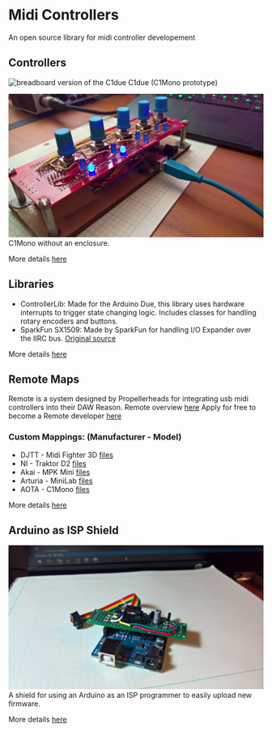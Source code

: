 # Midi Controllers

An open source library for midi controller developement

## Controllers

![breadboard version of the C1due](https://github.com/JGuzak/MidiControllers/blob/master/Controllers/C1Mono/proto%20C1%20for%20due/C1due%20(2).JPG)
C1due (C1Mono prototype)

![caseless version of the C1Mono](https://github.com/JGuzak/MidiControllers/blob/master/Controllers/C1Mono/proto%20C1%20for%20uno/protoboard_mount_1.jpg)
C1Mono without an enclosure.

More details [here](https://github.com/JGuzak/MidiControllers/tree/master/Controllers)

## Libraries

* ControllerLib:
    Made for the Arduino Due, this library uses hardware interrupts to trigger state changing logic. Includes classes for handling rotary encoders and buttons.
* SparkFun SX1509:
    Made by SparkFun for handling I/O Expander over the IIRC bus. [Original source](https://github.com/sparkfun/SparkFun_SX1509_Arduino_Library)

More details [here](https://github.com/JGuzak/MidiControllers/tree/master/Libraries)

## Remote Maps

Remote is a system designed by Propellerheads for integrating usb midi controllers into their DAW Reason.
Remote overview [here](https://www.propellerheads.se/support/user/reason/remote/)
Apply for free to become a Remote developer [here](https://www.propellerheads.se/developer/remote.php)

### Custom Mappings: (Manufacturer - Model)

* DJTT - Midi Fighter 3D [files](https://github.com/JGuzak/MidiControllers/tree/master/RemoteMaps/MF3D%20Codec)
* NI - Traktor D2 [files](https://github.com/JGuzak/MidiControllers/tree/master/RemoteMaps/Traktor%20D2)
* Akai - MPK Mini [files](https://github.com/JGuzak/MidiControllers/tree/master/RemoteMaps/Akai%20ReMPC%20Mini%20Codec)
* Arturia - MiniLab [files](https://github.com/JGuzak/MidiControllers/tree/master/RemoteMaps/Arturia%20MiniLab%20Codec)
* AOTA - C1Mono [files](https://github.com/JGuzak/MidiControllers/tree/master/RemoteMaps/C1Mono)

More details [here](https://github.com/JGuzak/MidiControllers/tree/master/RemoteMaps)

## Arduino as ISP Shield

![protoboard shield and ribbon cabble for ISP programming](https://github.com/JGuzak/MidiControllers/blob/master/uno_isp/uno_isp_shield%20(1).jpg)
A shield for using an Arduino as an ISP programmer to easily upload new firmware.

More details [here](https://github.com/JGuzak/MidiControllers/tree/master/uno_isp)

